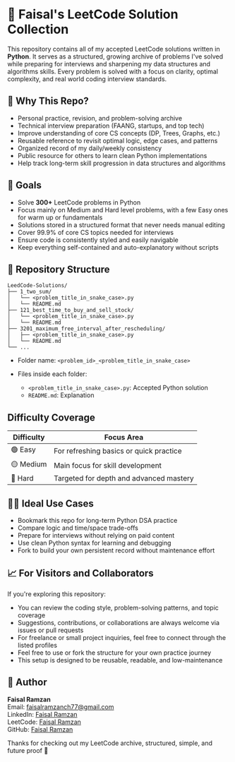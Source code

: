 # 🧠 Faisal's LeetCode Solution Collection

This repository contains all of my accepted LeetCode solutions written in **Python**. It serves as a structured, growing archive of problems I've solved while preparing for interviews and sharpening my data structures and algorithms skills. Every problem is solved with a focus on clarity, optimal complexity, and real world coding interview standards.



## 📌 Why This Repo?

*  Personal practice, revision, and problem-solving archive
*  Technical interview preparation (FAANG, startups, and top tech)
*  Improve understanding of core CS concepts (DP, Trees, Graphs, etc.)
*  Reusable reference to revisit optimal logic, edge cases, and patterns
*  Organized record of my daily/weekly consistency
*  Public resource for others to learn clean Python implementations
*  Help track long-term skill progression in data structures and algorithms



## 🎯 Goals

* Solve **300+** LeetCode problems in Python
* Focus mainly on Medium and Hard level problems, with a few Easy ones for warm up or fundamentals
* Solutions stored in a structured format that never needs manual editing
* Cover 99.9% of core CS topics needed for interviews
* Ensure code is consistently styled and easily navigable
* Keep everything self-contained and auto-explanatory without scripts



## 📁 Repository Structure

```
LeedCode-Solutions/
├── 1_two_sum/
│   └── <problem_title_in_snake_case>.py
│   └── README.md
├── 121_best_time_to_buy_and_sell_stock/
│   └── <problem_title_in_snake_case>.py
│   └── README.md
├── 3201_maximum_free_interval_after_rescheduling/
│   ├── <problem_title_in_snake_case>.py
│   └── README.md
└── ...
```

* Folder name: `<problem_id>_<problem_title_in_snake_case>`
* Files inside each folder:

  * `<problem_title_in_snake_case>.py`: Accepted Python solution
  * `README.md`: Explanation





##  Difficulty Coverage

| Difficulty | Focus Area                                    |
| ---------- | ------                                        |
| 🟢 Easy    | For refreshing basics or quick practice      |
| 🟡 Medium  | Main focus for skill development             |
| 🔴 Hard    | Targeted for depth and advanced mastery      |


## 🧑‍💻 Ideal Use Cases

* Bookmark this repo for long-term Python DSA practice
* Compare logic and time/space trade-offs
* Prepare for interviews without relying on paid content
* Use clean Python syntax for learning and debugging
* Fork to build your own persistent record without maintenance effort

## 📈 For Visitors and Collaborators

If you're exploring this repository:

*  You can review the coding style, problem-solving patterns, and topic coverage
*  Suggestions, contributions, or collaborations are always welcome via issues or pull requests
*  For freelance or small project inquiries, feel free to connect through the listed profiles
*  Feel free to use or fork the structure for your own practice journey
*  This setup is designed to be reusable, readable, and low-maintenance

## 👤 Author

**Faisal Ramzan**  
 Email: [faisalramzanch77@gmail.com](mailto:faisalramzanch77@gmail.com)  
 LinkedIn: [Faisal Ramzan](https://www.linkedin.com/in/faisalramzan77/)  
 LeetCode: [Faisal Ramzan](https://leetcode.com/u/faisalramzan_77/)  
 GitHub: [Faisal Ramzan](https://github.com/faisalramzan77)


Thanks for checking out my LeetCode archive, structured, simple, and future proof 🚀
